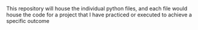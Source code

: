 This repository will house the individual python files, and each file would house the code for a project that I have practiced or executed to achieve a specific outcome
